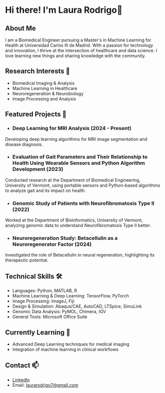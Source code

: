 # Hi there! I'm Laura Rodrigo👋

## About Me
I am a Biomedical Engineer pursuing a Master's in Machine Learning for Health at Universidad Carlos III de Madrid. With a passion for technology and innovation, I thrive at the intersection of healthcare and data science. I love learning new things and sharing knowledge with the community.

## Research Interests 🔬
- Biomedical Imaging & Analysis
- Machine Learning in Healthcare
- Neuroregeneration & Neurobiology
- Image Processing and Analysis

## Featured Projects 🚀
- ### Deep Learning for MRI Analysis (2024 - Present)
Developing deep learning algorithms for MRI image segmentation and disease diagnosis.
- ### Evaluation of Gait Parameters and Their Relationship to Health Using Wearable Sensors and Python Algorithm Development (2023)
Conducted research at the Department of Biomedical Engineering, University of Vermont, using portable sensors and Python-based algorithms to analyze gait and its impact on health.
- ### Genomic Study of Patients with Neurofibromatosis Type II (2022)
Worked at the Department of Bioinformatics, University of Vermont, analyzing genomic data to understand Neurofibromatosis Type II better.
- ### Neuroregeneration Study: Betacellulin as a Neuroregenerator Factor (2024)
Investigated the role of Betacellulin in neural regeneration, highlighting its therapeutic potential.

## Technical Skills 🛠️
- Languages: Python, MATLAB, R
- Machine Learning & Deep Learning: TensorFlow, PyTorch
- Image Processing: ImageJ, Fiji
- Design & Simulation: Abaqus/CAE, AutoCAD, LTSpice, SimuLink
- Genomic Data Analysis: PyMOL, Chimera, IGV
- General Tools: Microsoft Office Suite

## Currently Learning 🌱
- Advanced Deep Learning techniques for medical imaging
- Integration of machine learning in clinical workflows

## Contact 📫
- [LinkedIn](https://www.linkedin.com/in/laura-rodrigo-muñoz)
- Email: laurarodrigo7@gmail.com

